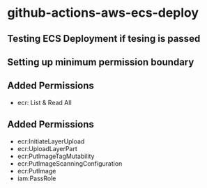 # github-actions-aws-ecs-deploy

## Testing ECS Deployment if tesing is passed

## Setting up minimum permission boundary


## Added Permissions
- ecr: List & Read All
## Added Permissions
- ecr:InitiateLayerUpload
- ecr:UploadLayerPart
- ecr:PutImageTagMutability
- ecr:PutImageScanningConfiguration
- ecr:PutImage
- iam:PassRole

